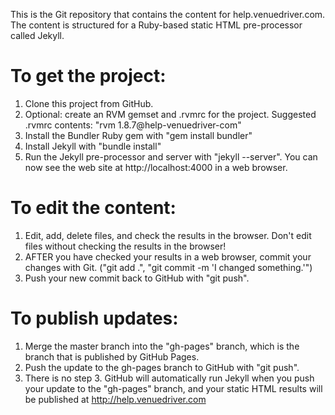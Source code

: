 This is the Git repository that contains the content for help.venuedriver.com.  The content is structured for a Ruby-based static HTML pre-processor called Jekyll.

To get the project:
===================

1. Clone this project from GitHub.
2. Optional: create an RVM gemset and .rvmrc for the project.  Suggested .rvmrc contents: "rvm 1.8.7@help-venuedriver-com"
3. Install the Bundler Ruby gem with "gem install bundler"
4. Install Jekyll with "bundle install"
5. Run the Jekyll pre-processor and server with "jekyll --server".  You can now see the web site at http://localhost:4000 in a web browser.

To edit the content:
====================

1. Edit, add, delete files, and check the results in the browser.  Don't edit files without checking the results in the browser!
2. AFTER you have checked your results in a web browser, commit your changes with Git.  ("git add .", "git commit -m 'I changed something.'")
3. Push your new commit back to GitHub with "git push".

To publish updates:
===================

1. Merge the master branch into the "gh-pages" branch, which is the branch that is published by GitHub Pages.
2. Push the update to the gh-pages branch to GitHub with "git push".
3. There is no step 3.  GitHub will automatically run Jekyll when you push your update to the "gh-pages" branch, and your static HTML results will be published at http://help.venuedriver.com